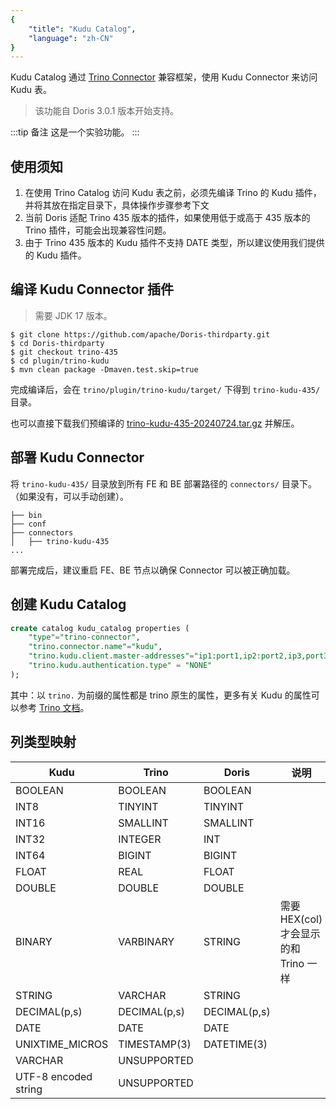 ```yaml
---
{
    "title": "Kudu Catalog",
    "language": "zh-CN"
}
---
```


<!-- 
Licensed to the Apache Software Foundation (ASF) under one
or more contributor license agreements.  See the NOTICE file
distributed with this work for additional information
regarding copyright ownership.  The ASF licenses this file
to you under the Apache License, Version 2.0 (the
"License"); you may not use this file except in compliance
with the License.  You may obtain a copy of the License at

  http://www.apache.org/licenses/LICENSE-2.0

Unless required by applicable law or agreed to in writing,
software distributed under the License is distributed on an
"AS IS" BASIS, WITHOUT WARRANTIES OR CONDITIONS OF ANY
KIND, either express or implied.  See the License for the
specific language governing permissions and limitations
under the License.
-->

Kudu Catalog 通过 [Trino Connector](https://doris.apache.org/zh-CN/community/how-to-contribute/trino-connector-developer-guide/) 兼容框架，使用 Kudu Connector 来访问 Kudu 表。

> 该功能自 Doris 3.0.1 版本开始支持。

:::tip 备注
这是一个实验功能。
:::

## 使用须知

1. 在使用 Trino Catalog 访问 Kudu 表之前，必须先编译 Trino 的 Kudu 插件，并将其放在指定目录下，具体操作步骤参考下文
2. 当前 Doris 适配 Trino 435 版本的插件，如果使用低于或高于 435 版本的 Trino 插件，可能会出现兼容性问题。
3. 由于 Trino 435 版本的 Kudu 插件不支持 DATE 类型，所以建议使用我们提供的 Kudu 插件。

## 编译 Kudu Connector 插件

> 需要 JDK 17 版本。

```Plain Text
$ git clone https://github.com/apache/Doris-thirdparty.git
$ cd Doris-thirdparty
$ git checkout trino-435
$ cd plugin/trino-kudu
$ mvn clean package -Dmaven.test.skip=true
```

完成编译后，会在 `trino/plugin/trino-kudu/target/` 下得到 `trino-kudu-435/` 目录。

也可以直接下载我们预编译的 [trino-kudu-435-20240724.tar.gz](https://github.com/apache/Doris-thirdparty/releases/download/trino-435-20240724/trino-kudu-435-20240724.tar.gz) 并解压。

## 部署 Kudu Connector

将 `trino-kudu-435/` 目录放到所有 FE 和 BE 部署路径的 `connectors/` 目录下。（如果没有，可以手动创建）。

```Plain Text
├── bin
├── conf
├── connectors
│   ├── trino-kudu-435
...
```

部署完成后，建议重启 FE、BE 节点以确保 Connector 可以被正确加载。

## 创建 Kudu Catalog

```sql
create catalog kudu_catalog properties (  
    "type"="trino-connector",  
    "trino.connector.name"="kudu", 
    "trino.kudu.client.master-addresses"="ip1:port1,ip2:port2,ip3,port3", 
    "trino.kudu.authentication.type" = "NONE" 
);
```

其中：以 `trino.` 为前缀的属性都是 trino 原生的属性，更多有关 Kudu 的属性可以参考 [Trino 文档](https://trino.io/docs/current/connector/kudu.html)。

## 列类型映射

|Kudu|Trino|Doris|说明|
| ----- | ----- | ----- |----|
|BOOLEAN|BOOLEAN|BOOLEAN||
|INT8|TINYINT|TINYINT||
|INT16|SMALLINT|SMALLINT||
|INT32|INTEGER|INT||
|INT64|BIGINT|BIGINT||
|FLOAT|REAL|FLOAT||
|DOUBLE|DOUBLE|DOUBLE||
|BINARY|VARBINARY|STRING| 需要 HEX(col) 才会显示的和 Trino 一样  |
|STRING|VARCHAR|STRING||
|DECIMAL(p,s)|DECIMAL(p,s)|DECIMAL(p,s)||
|DATE|DATE|DATE||
|UNIXTIME_MICROS | TIMESTAMP(3) | DATETIME(3)| |
| VARCHAR | UNSUPPORTED|||
| UTF-8 encoded string| UNSUPPORTED|||

